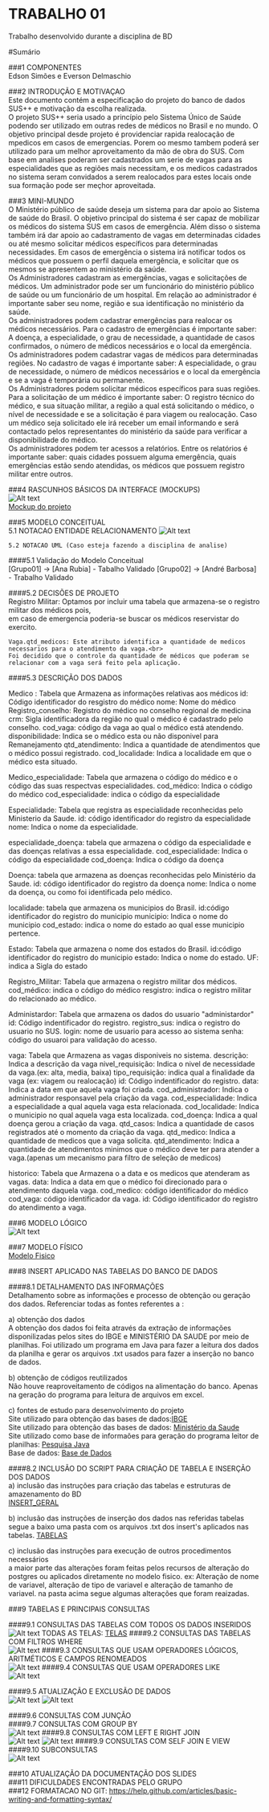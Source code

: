 # TRABALHO 01
Trabalho desenvolvido durante a disciplina de BD

#Sumário

###1	COMPONENTES<br>
Edson Simões e Everson Delmaschio<br>

###2	INTRODUÇÃO E MOTIVAÇAO<br>
Este documento contém a especificação do projeto do banco de dados SUS++ e motivação da escolha realizada. <br>
O projeto SUS++ seria usado a princípio pelo Sistema Único de Saúde podendo ser utilizado em outras redes de médicos no Brasil e no mundo. O objetivo principal desde projeto é providenciar rapida realocação de mpedicos em casos de emergencias. Porem oo mesmo tambem poderá ser utilizado para um melhor aproveitamento da mão de obra do SUS. Com base em analises poderam ser cadastrados um serie de vagas para as especialidades que as regiões mais necessitam, e os medicos cadastrados no sistema seram convidados a serem realocados para estes locais onde sua formação pode ser meçhor aproveitada. <br> 

###3	MINI-MUNDO<br>
O Ministério público de saúde deseja um sistema para dar apoio ao Sistema de saúde do Brasil. O objetivo principal do sistema é ser capaz de mobilizar os médicos do sistema SUS em casos de emergência. Além disso o sistema também irá dar apoio ao cadastramento de
vagas em determinadas cidades ou até mesmo solicitar médicos específicos para determinadas necessidades. Em casos de emergência o sistema irá notificar todos os médicos que possuem o perfil daquela emergência, e solicitar que os mesmos se
apresentem ao ministério da saúde. <br>
Os Administradores cadastram as emergências, vagas e solicitações de médicos. Um administrador pode ser um funcionário do ministério público de saúde ou um funcionário de um hospital. Em relação ao administrador é importante saber seu nome, região e sua
identificação no ministério da saúde. <br>
Os administradores podem cadastrar emergências para realocar os médicos necessários. Para o cadastro de emergências é importante saber: A doença, a especialidade, o grau de necessidade, a quantidade de casos confirmados, o número de médicos necessários e o
local da emergência. <br>
Os administradores podem cadastrar vagas de médicos para determinadas regiões. No cadastro de vagas é importante saber: A especialidade, o grau de necessidade, o número de médicos necessários e o local da emergência e se a vaga é temporária ou permanente. <br>
Os Administradores podem solicitar médicos específicos para suas regiões. Para a solicitação de um médico é importante saber: O registro técnico do médico, e sua situação militar, a região a qual está solicitando o médico, o nível de necessidade e se a solicitação é
para viagem ou realocação. Caso um médico seja solicitado ele irá receber um email informando e será contactado pelos representantes do ministério da saúde para verificar a disponibilidade do médico. <br>
Os administradores podem ter acessos a relatórios. Entre os relatórios é importante saber: quais cidades possuem alguma emergência, quais emergências estão sendo atendidas, os médicos que possuem registro militar entre outros. <br>

###4	RASCUNHOS BÁSICOS DA INTERFACE (MOCKUPS)<br>
![Alt text](https://github.com/edsonsb96/trab01/blob/master/Tela%20Inicial.png "Tela Inicial")<br>
[Mockup do projeto](https://github.com/EversonDelmaschio/trab01/blob/master/projeto%20BD.bmpr)


###5	MODELO CONCEITUAL<br>
    5.1 NOTACAO ENTIDADE RELACIONAMENTO
![Alt text](https://github.com/edsonsb96/trab01/blob/master/trab-final-conceitual.jpg "Modelo Conceitual")<br>
    
    5.2 NOTACAO UML (Caso esteja fazendo a disciplina de analise)

####5.1 Validação do Modelo Conceitual<br>
    [Grupo01] -> [Ana Rubia] - Tabalho Validado
    [Grupo02] -> [André Barbosa] - Trabalho Validado

####5.2 DECISÕES DE PROJETO<br>
    Registro Militar: Optamos por incluir uma tabela que armazena-se o registro militar dos médicos pois, <br>
    em caso de emergencia poderia-se buscar os médicos reservistar do exercito.
    
    Vaga.qtd_medicos: Este atributo identifica a quantidade de medicos necessarios para o atendimento da vaga.<br>
    Foi decidido que o controle da quantidade de médicos que poderam se relacionar com a vaga será feito pela aplicação. 
    
    
####5.3 DESCRIÇÃO DOS DADOS <br>
 
   Medico : Tabela que Armazena as informações relativas aos médicos
   id: Código identificador do resgistro do médico
   nome: Nome do médico
   Registro_conselho: Registro do médico no conselho regional de medicina
   crm: Sigla identificadora da região no qual o médico é cadastrado pelo conselho.
   cod_vaga: código da vaga ao qual o médico está atendendo.
   disponibilidade: Indica se o médico esta ou não disponivel para Remanejamento
   qtd_atendimento: Indica a quantidade de atendimentos que o médico possui registrado.
   cod_localidade: Indica a localidade em que o médico esta situado.
   
   Medico_especialidade: Tabela que armazena o código do médico e o código das suas respectvas especialidades.
   cod_médico: Indica o código do médico
   cod_especialidade: indica o código da especialidade
   
   Especialidade: Tabela que registra as especialidade reconhecidas pelo Ministerio da Saude.
   id: código identificador do registro da especialidade
   nome: Indica o nome da especialidade.
   
   especialidade_doença: tabela que armazena o código da especialidade e das doenças relativas a essa especialidade.
   cod_especialidade: Indica o código da especialidade
   cod_doença: Indica o código da doença
   
   Doença: tabela que armazena as doenças reconhecidas pelo Ministério da Saude.
   id: código identificador do registro da doença
   nome: Indica o nome da doença, ou como foi identificada pelo médico.
   
   localidade: tabela que armazena os municipios do Brasil.
   id:código identificador do registro do municipio
   municipio: Indica o nome do municipio
   cod_estado: indica o nome do estado ao qual esse municipio pertence.
   
   Estado: Tabela que armazena o nome dos estados do Brasil.
   id:código identificador do registro do municipio
   estado: Indica o nome do estado.
   UF: indica a Sigla do estado
   
   Registro_Militar: Tabela que armazena o registro militar dos médicos.
   cod_médico: indica o código do médico
   resgistro: indica o registro militar do relacionado ao médico.
   
   Administardor: Tabela que armazena os dados do usuario "administardor"
   id: Código indentificador do registro.
   registro_sus: indica o registro do usuario no SUS.
   login: nome de usuario para acesso ao sistema
   senha: código do usuaroi para validação do acesso.
   
   vaga: Tabela que Armazena as vagas disponiveis no sistema.
   descrição: Indica a descrição da vaga
   nivel_requisição: Indica o nivel de necessidade da vaga.(ex: alta, media, baixa)
   tipo_requisição: indica qual a finalidade da vaga (ex: viagem ou realocação)
   id: Código indentificador do registro.
   data: Indica a data em que aquela vaga foi criada.
   cod_administrador: Indica o administrador responsavel pela criação da vaga.
   cod_especialidade: Indica a especialidade a qual aquela vaga esta relacionada.
   cod_localidade: Indica o municipio no qual aquela vaga esta localizada.
   cod_doença: Indica a qual doença gerou a criação da vaga.
   qtd_casos: Indica a quantidade de casos registrados até o momento da criação da vaga.
   qtd_medico: Indica a quantidade de medicos que a vaga solicita.
   qtd_atendimento: Indica a quantidade de atendimentos minimos que o médico deve ter para atender a vaga.(apenas um mecanismo para        filtro de seleção de medicos)
   
   historico: Tabela que Armazena o a data e os medicos que atenderam as vagas.
   data: Indica a data em que o médico foi direcionado para o atendimento daquela vaga.
   cod_medico: código identificador do médico
   cod_vaga: código identificador da vaga.
   id: Código identificador do registro do atendimento a vaga. 
   
###6	MODELO LÓGICO<br>
![Alt text](https://github.com/edsonsb96/trab01/blob/master/trab-final-logico.jpg "Modelo Lógico")

###7	MODELO FÍSICO<br>
[Modelo Fisico](https://github.com/EversonDelmaschio/trab01/blob/master/Modelo_Fisico.sql)

###8	INSERT APLICADO NAS TABELAS DO BANCO DE DADOS<br>

####8.1 DETALHAMENTO DAS INFORMAÇÕES<br>
Detalhamento sobre as informações e processo de obtenção ou geração dos dados.
Referenciar todas as fontes referentes a :<br>

a) obtenção dos dados<br>
A obtenção dos dados foi feita através da extração de informações disponilizadas pelos sites do 
IBGE e MINISTÉRIO DA SAUDE por meio de planilhas. Foi utilizado um programa em Java para fazer 
a leitura dos dados da planilha e gerar os arquivos .txt usados para fazer a inserção no banco de dados. 

b) obtenção de códigos reutilizados<br>
Não houve reaproveitamento de códigos na alimentação do banco. Apenas na geração do 
programa para leitura de  arquivos em excel.

c) fontes de estudo para desenvolvimento do projeto <br>
Site utilizado para obtenção das bases de dados:[IBGE](http://www.ibge.gov.br/home/)<br>
Site utilizado para obtenção das bases de dados: [Ministério da Saude](http://portalsaude.saude.gov.br/)<br>
Site utilizado como base de informaões para geração do programa leitor de planilhas: [Pesquisa Java](http://www.devmedia.com.br/lendo-e-escrevendo-arquivos-do-excel-com-a-api-jxl-parte-i/7328)<br>
Base de dados: [Base de Dados](https://github.com/EversonDelmaschio/trab01/tree/master/Base_Dados)<br>
        
####8.2 INCLUSÃO DO SCRIPT PARA CRIAÇÃO DE TABELA E INSERÇÃO DOS DADOS<br>
a) inclusão das instruções para criação das tabelas e estruturas de amazenamento do BD<br>
[INSERT_GERAL](https://github.com/EversonDelmaschio/trab01/blob/master/Tabelas/Insert_Geral.txt)

b) inclusão das instruções de inserção dos dados nas referidas tabelas<br>
segue a baixo uma pasta com os arquivos .txt dos insert's aplicados nas tabelas.
[TABELAS](https://github.com/EversonDelmaschio/trab01/tree/master/Tabelas)
        
c) inclusão das instruções para execução de outros procedimentos necessários<br>
a maior parte das alterações foram feitas pelos recursos de alteração do postgres ou aplicados diretamente no modelo fisico.
ex: Alteração de nome de variavel, alteração de tipo de variavel e alteração de tamanho de variavel.
na pasta acima segue algumas alterações que foram reaizadas.

###9	TABELAS E PRINCIPAIS CONSULTAS<br>

####9.1	CONSULTAS DAS TABELAS COM TODOS OS DADOS INSERIDOS<br>
![Alt text](https://github.com/EversonDelmaschio/trab01/blob/master/consulta_vaga.png "VAGAS")
TODAS AS TELAS: [TELAS](https://github.com/EversonDelmaschio/trab01/tree/master/telas)
####9.2	CONSULTAS DAS TABELAS COM FILTROS WHERE<br>
![Alt text](https://github.com/EversonDelmaschio/trab01/blob/master/especialidadeXestado.png "ESPECIALIDADES POR ESTADO")
####9.3	CONSULTAS QUE USAM OPERADORES LÓGICOS, ARITMÉTICOS E CAMPOS RENOMEADOS<br>
![Alt text](https://github.com/EversonDelmaschio/trab01/blob/master/consulta_medicoXviagem.png "MEDICOS COM DISPONIBIIDADE PARA VIAGEM")
####9.4	CONSULTAS QUE USAM OPERADORES LIKE<br>
![Alt text](https://github.com/EversonDelmaschio/trab01/blob/master/consulta_doen%C3%A7aXinfe.png "DOENÇAS RELACIONADAS A INFECÇÃO")

####9.5	ATUALIZAÇÃO E EXCLUSÃO DE DADOS<br>
![Alt text](https://github.com/EversonDelmaschio/trab01/blob/master/consulta_Update.jpg "CORREÇÃO DA DESCRIÇÃO DE TIPO DE REQUISICAO")
![Alt text](https://github.com/EversonDelmaschio/trab01/blob/master/consulta_Update2.png "VERSÃO CORRIGIDA")

####9.6	CONSULTAS COM JUNÇÃO<br>
####9.7	CONSULTAS COM GROUP BY<br>
![Alt text](https://github.com/EversonDelmaschio/trab01/blob/master/cosulta_nivelXvagas.png "NUMERO DE VAGAS POR NIVEL DE NECESSIDADE")
####9.8	CONSULTAS COM LEFT E RIGHT JOIN<br>
![Alt text](https://github.com/EversonDelmaschio/trab01/blob/master/consulta_left_join.png "MEDICOS SEM HISTORICO DE ATENDIMENTO")
![Alt text](https://github.com/EversonDelmaschio/trab01/blob/master/consulta_right_join.png "VAGAS QUE NAO FORAM ATENDIDAS")
####9.9	CONSULTAS COM SELF JOIN E VIEW<br>
####9.10	SUBCONSULTAS<br>
![Alt text](https://github.com/EversonDelmaschio/trab01/blob/master/consulta_SubConsulta.png "VAGAS DE ALTA PRIORIDADE COM 10+ CASOS")

###10	ATUALIZAÇÃO DA DOCUMENTAÇÃO DOS SLIDES<br>
###11	DIFICULDADES ENCONTRADAS PELO GRUPO<br>
###12  FORMATACAO NO GIT: https://help.github.com/articles/basic-writing-and-formatting-syntax/
